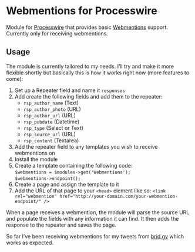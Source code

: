 # Webmentions for Processwire

Module for [Processwire](https://processwire.com) that provides basic [Webmentions](http://indiewebcamp.com/Webmention) support. Currently only for receiving webmentions.

## Usage

The module is currently tailored to my needs. I’ll try and make it more flexible shortly but basically this is how it works right now (more features to come):

1. Set up a Repeater field and name it `responses`
2. Add create the following fields and add them to the repeater:
	* `rsp_author_name` (Text)
	* `rsp_author_photo` (URL)
	* `rsp_author_url` (URL)
	* `rsp_pubdate` (Datetime)
	* `rsp_type` (Select or Text)
	* `rsp_source_url` (URL)
	* `rsp_content` (Textarea)
5. Add the repeater field to any templates you wish to receive webmentions on
4. Install the module
5. Create a template containing the following code:  
	`$webmentions = $modules->get('Webmentions');`  
	`$webmentions->endpoint();`
6. Create a page and assign the template to it
7. Add the URL of that page to your `<head>` element like so: `<link rel="webmention" href="http://your-domain.com/your-webmention-endpoint/" />`

When a page receives a webmention, the module will parse the source URL and populate the fields with any information it can find. It then adds the response to the repeater and saves the page.

So far I’ve been receiving webmentions for my tweets from [brid.gy](https://www.brid.gy) which works as expected.
